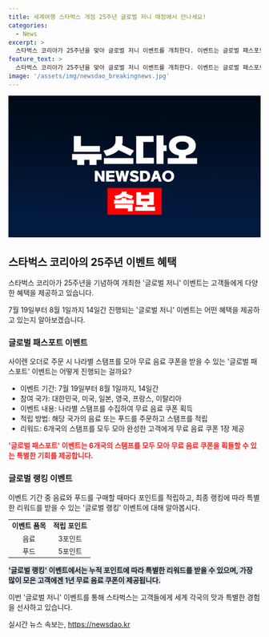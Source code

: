 ```yaml
---
title: 세계여행 스타벅스 개점 25주년 글로벌 저니 매장에서 만나세요!
categories:
  - News
excerpt: >
  스타벅스 코리아가 25주년을 맞아 글로벌 저니 이벤트를 개최한다. 이벤트는 글로벌 패스포트와 글로벌 랭킹으로 구성되어 있으며, 고객들은 여러 국가의 음료와 푸드를 경험하며 스탬프를 모아 특별한 혜택을 받을 수 있다. 또한, 이벤트 기간 동안 음료와 푸드를 구매할 때마다 포인트를 적립하고, 최종 랭킹에 따라 특별한 리워드가 제공된다. 스타벅스는 이번 이벤트를 통해 고객들에게 세계여행을 하는 즐거움을 선사하고자 한다.
feature_text: >
  스타벅스 코리아가 25주년을 맞아 글로벌 저니 이벤트를 개최한다. 이벤트는 글로벌 패스포트와 글로벌 랭킹으로 구성되어 있으며, 고객들은 여러 국가의 음료와 푸드를 경험하며 스탬프를 모아 특별한 혜택을 받을 수 있다. 또한, 이벤트 기간 동안 음료와 푸드를 구매할 때마다 포인트를 적립하고, 최종 랭킹에 따라 특별한 리워드가 제공된다. 스타벅스는 이번 이벤트를 통해 고객들에게 세계여행을 하는 즐거움을 선사하고자 한다.
image: '/assets/img/newsdao_breakingnews.jpg'
---
```


<p><img src="/assets/img/newsdao_breakingnews.jpg" alt="cryptoinkorea 속보" /></p>

<h2 data-ke-size="size26">스타벅스 코리아의 25주년 이벤트 혜택</h2>

<p>스타벅스 코리아가 25주년을 기념하여 개최한 '글로벌 저니' 이벤트는 고객들에게 다양한 혜택을 제공하고 있습니다.</p>

<p data-ke-size="size16">7월 19일부터 8월 1일까지 14일간 진행되는 '글로벌 저니' 이벤트는 어떤 혜택을 제공하고 있는지 알아보겠습니다.</p>

<h3 data-ke-size="size24">글로벌 패스포트 이벤트</h3>

<p>사이렌 오더로 주문 시 나라별 스탬프를 모아 무료 음료 쿠폰을 받을 수 있는 '글로벌 패스포트' 이벤트는 어떻게 진행되는 걸까요?</p>

<ul>
  <li>이벤트 기간: 7월 19일부터 8월 1일까지, 14일간</li>
  <li>참여 국가: 대한민국, 미국, 일본, 영국, 프랑스, 이탈리아</li>
  <li>이벤트 내용: 나라별 스탬프를 수집하여 무료 음료 쿠폰 획득</li>
  <li>적립 방법: 해당 국가의 음료 또는 푸드를 주문하고 스탬프를 적립</li>
  <li>리워드: 6개국의 스탬프를 모두 모아 완성한 고객에게 무료 음료 쿠폰 1장 제공</li>
</ul>

<p><b><span style="color: #ee2323;">'글로벌 패스포트' 이벤트는 6개국의 스탬프를 모두 모아 무료 음료 쿠폰을 획들할 수 있는 특별한 기회를 제공합니다.</span></b></p>

<h3 data-ke-size="size24">글로벌 랭킹 이벤트</h3>

<p>이벤트 기간 중 음료와 푸드를 구매할 때마다 포인트를 적립하고, 최종 랭킹에 따라 특별한 리워드를 받을 수 있는 '글로벌 랭킹' 이벤트에 대해 알아봅시다.</p>

<table>
  <tr>
    <td style="text-align: center; height: 17px;"><b>이벤트 품목</b></td>
    <td style="text-align: center; height: 17px;"><b>적립 포인트</b></td>
  </tr>
  <tr>
    <td style="text-align: center; height: 17px;">음료</td>
    <td style="text-align: center; height: 17px;">3포인트</td>
  </tr>
  <tr>
    <td style="text-align: center; height: 17px;">푸드</td>
    <td style="text-align: center; height: 17px;">5포인트</td>
  </tr>
</table>

<p><b><span style="background-color: #21538527;">'글로벌 랭킹' 이벤트에서는 누적 포인트에 따라 특별한 리워드를 받을 수 있으며, 가장 많이 모은 고객에겐 1년 무료 음료 쿠폰이 제공됩니다.</span></b></p>

<p>이번 '글로벌 저니' 이벤트를 통해 스타벅스는 고객들에게 세계 각국의 맛과 특별한 경험을 선사하고 있습니다.</p>
실시간 뉴스 속보는, <a href="https://newsdao.kr" rel="dofollow">https://newsdao.kr</a>


